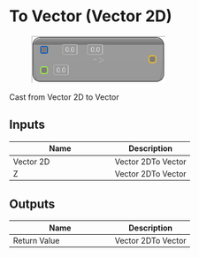 # To Vector (Vector 2D)

<div align="left" data-full-width="false">

<figure><img src="To_Vector_(Vector_2D).png" alt=""><figcaption></figcaption></figure>

</div>

Cast from Vector 2D to Vector

## Inputs

<table>
<thead><tr><th width="170">Name</th><th>Description</th></tr></thead>
<tbody>
<tr><td>Vector 2D</td><td>Vector 2DTo Vector</td></tr>
<tr><td>Z</td><td>Vector 2DTo Vector</td></tr>
</tbody>
</table>

## Outputs

<table>
<thead><tr><th width="170">Name</th><th>Description</th></tr></thead>
<tbody>
<tr><td>Return Value</td><td>Vector 2DTo Vector</td></tr>
</tbody>
</table>
